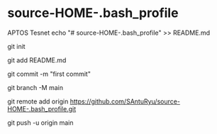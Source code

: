 # source-HOME-.bash_profile
APTOS Tesnet
echo "# source-HOME-.bash_profile" >> README.md

git init

git add README.md

git commit -m "first commit"

git branch -M main

git remote add origin https://github.com/SAntuRyu/source-HOME-.bash_profile.git

git push -u origin main
